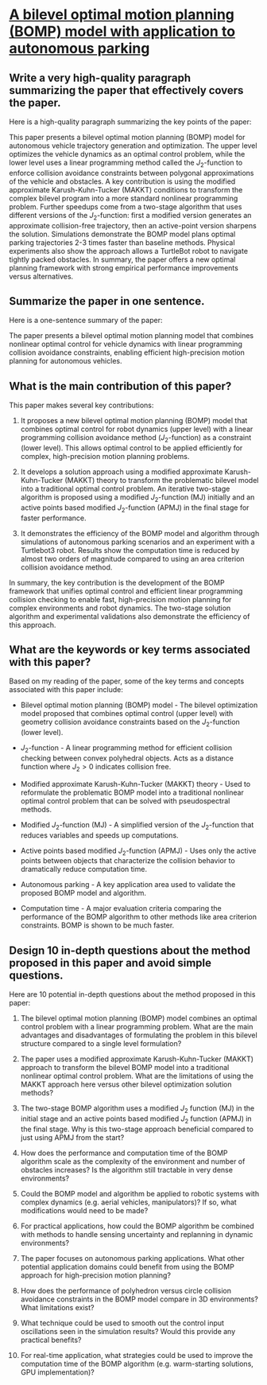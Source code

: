 # [A bilevel optimal motion planning (BOMP) model with application to   autonomous parking](https://arxiv.org/abs/2312.00314)

## Write a very high-quality paragraph summarizing the paper that effectively covers the paper.

 Here is a high-quality paragraph summarizing the key points of the paper:

This paper presents a bilevel optimal motion planning (BOMP) model for autonomous vehicle trajectory generation and optimization. The upper level optimizes the vehicle dynamics as an optimal control problem, while the lower level uses a linear programming method called the $J_2$-function to enforce collision avoidance constraints between polygonal approximations of the vehicle and obstacles. A key contribution is using the modified approximate Karush-Kuhn-Tucker (MAKKT) conditions to transform the complex bilevel program into a more standard nonlinear programming problem. Further speedups come from a two-stage algorithm that uses different versions of the $J_2$-function: first a modified version generates an approximate collision-free trajectory, then an active-point version sharpens the solution. Simulations demonstrate the BOMP model plans optimal parking trajectories 2-3 times faster than baseline methods. Physical experiments also show the approach allows a TurtleBot robot to navigate tightly packed obstacles. In summary, the paper offers a new optimal planning framework with strong empirical performance improvements versus alternatives.


## Summarize the paper in one sentence.

 Here is a one-sentence summary of the paper:

The paper presents a bilevel optimal motion planning model that combines nonlinear optimal control for vehicle dynamics with linear programming collision avoidance constraints, enabling efficient high-precision motion planning for autonomous vehicles.


## What is the main contribution of this paper?

 This paper makes several key contributions:

1. It proposes a new bilevel optimal motion planning (BOMP) model that combines optimal control for robot dynamics (upper level) with a linear programming collision avoidance method ($J_2$-function) as a constraint (lower level). This allows optimal control to be applied efficiently for complex, high-precision motion planning problems.

2. It develops a solution approach using a modified approximate Karush-Kuhn-Tucker (MAKKT) theory to transform the problematic bilevel model into a traditional optimal control problem. An iterative two-stage algorithm is proposed using a modified $J_2$-function (MJ) initially and an active points based modified $J_2$-function (APMJ) in the final stage for faster performance.

3. It demonstrates the efficiency of the BOMP model and algorithm through simulations of autonomous parking scenarios and an experiment with a Turtlebot3 robot. Results show the computation time is reduced by almost two orders of magnitude compared to using an area criterion collision avoidance method.

In summary, the key contribution is the development of the BOMP framework that unifies optimal control and efficient linear programming collision checking to enable fast, high-precision motion planning for complex environments and robot dynamics. The two-stage solution algorithm and experimental validations also demonstrate the efficiency of this approach.


## What are the keywords or key terms associated with this paper?

 Based on my reading of the paper, some of the key terms and concepts associated with this paper include:

- Bilevel optimal motion planning (BOMP) model - The bilevel optimization model proposed that combines optimal control (upper level) with geometry collision avoidance constraints based on the $J_2$-function (lower level).

- $J_2$-function - A linear programming method for efficient collision checking between convex polyhedral objects. Acts as a distance function where $J_2>0$ indicates collision free.

- Modified approximate Karush-Kuhn-Tucker (MAKKT) theory - Used to reformulate the problematic BOMP model into a traditional nonlinear optimal control problem that can be solved with pseudospectral methods. 

- Modified $J_2$-function (MJ) - A simplified version of the $J_2$-function that reduces variables and speeds up computations.  

- Active points based modified $J_2$-function (APMJ) - Uses only the active points between objects that characterize the collision behavior to dramatically reduce computation time.

- Autonomous parking - A key application area used to validate the proposed BOMP model and algorithm.

- Computation time - A major evaluation criteria comparing the performance of the BOMP algorithm to other methods like area criterion constraints. BOMP is shown to be much faster.


## Design 10 in-depth questions about the method proposed in this paper and avoid simple questions.

 Here are 10 potential in-depth questions about the method proposed in this paper:

1. The bilevel optimal motion planning (BOMP) model combines an optimal control problem with a linear programming problem. What are the main advantages and disadvantages of formulating the problem in this bilevel structure compared to a single level formulation?

2. The paper uses a modified approximate Karush-Kuhn-Tucker (MAKKT) approach to transform the bilevel BOMP model into a traditional nonlinear optimal control problem. What are the limitations of using the MAKKT approach here versus other bilevel optimization solution methods? 

3. The two-stage BOMP algorithm uses a modified $J_2$ function (MJ) in the initial stage and an active points based modified $J_2$ function (APMJ) in the final stage. Why is this two-stage approach beneficial compared to just using APMJ from the start?

4. How does the performance and computation time of the BOMP algorithm scale as the complexity of the environment and number of obstacles increases? Is the algorithm still tractable in very dense environments?

5. Could the BOMP model and algorithm be applied to robotic systems with complex dynamics (e.g. aerial vehicles, manipulators)? If so, what modifications would need to be made?

6. For practical applications, how could the BOMP algorithm be combined with methods to handle sensing uncertainty and replanning in dynamic environments?

7. The paper focuses on autonomous parking applications. What other potential application domains could benefit from using the BOMP approach for high-precision motion planning?

8. How does the performance of polyhedron versus circle collision avoidance constraints in the BOMP model compare in 3D environments? What limitations exist?

9. What technique could be used to smooth out the control input oscillations seen in the simulation results? Would this provide any practical benefits?

10. For real-time application, what strategies could be used to improve the computation time of the BOMP algorithm (e.g. warm-starting solutions, GPU implementation)?
